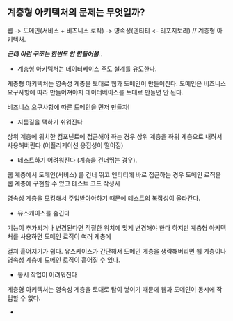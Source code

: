 ## 계층형 아키텍처의 문제는 무엇일까?

웹 -> 도메인(서비스 + 비즈니스 로직) -> 영속성(엔티티 <- 리포지토리)  // 계층형 아키텍처.

***근데 이런 구조는 한번도 안 만들어봄..***

* 계층형 아키텍처는 데이터베이스 주도 설계를 유도한다.

계층형 아키텍처는 영속성 계층을 토대로 웹과 도메인이 만들어진다. 도메인은 비즈니스 요구사항에 따라 만들어져야지 데이터베이스를 토대로 만들면 안 된다.

비즈니스 요구사항에 따른 도메인을 먼저 만들자!

* 지름길을 택하기 쉬워진다

상위 계층에 위치한 컴포넌트에 접근해야 하는 경우 상위 계층을 하위 계층으로 내려서 사용해버린다 (어플리케이션 응집성이 떨어짐)

* 테스트하기 어려워진다 (계층을 건너뛰는 경우).

웹 계층에서 도메인(서비스) 를 건너 뛰고 엔티티에 바로 접근하는 경우 도메인 로직을 웹 계층에 구현할 수 있고 테스트 코드 작성시

영속성 계층을 모킹해서 주입받아야하기 때문에 테스트의 복잡성이 올라간다.

* 유스케이스를 숨긴다

기능이 추가되거나 변경된다면 적절한 위치에 맞게 변경해야 한다 하지만 계층형 아키텍처를 사용하면 도메인 로직이 여러 계층에

걸쳐 흩어지기가 쉽다. 유스케이스가 간단해서 도메인 계층을 생략해버리면 웹 계층이나 영속성 계층에 도메인 로직이 흩어질 수 있다.

* 동시 작업이 어려워진다

계층형 아키텍처는 영속성 계층을 토대로 탑이 쌓이기 때문에 웹과 도메인이 동시에 작업할 수 없다.

* 
